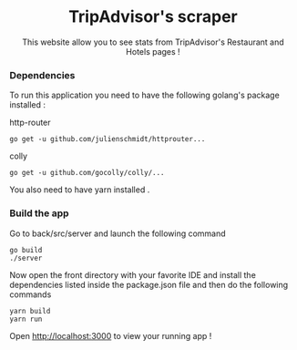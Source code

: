 <h1 align="center">TripAdvisor's scraper</h1>

<!-- description -->
<p align="center">
This website allow you to see stats from TripAdvisor's Restaurant and Hotels pages !
</p>




### Dependencies

To run this application you need to have the following golang's package installed :

http-router
```
go get -u github.com/julienschmidt/httprouter...
```
colly
```
go get -u github.com/gocolly/colly/...
```

You also need to have yarn installed .

### Build the app

Go to back/src/server and launch the following command

```
go build
./server
```

Now open the front directory with your favorite IDE and install the dependencies listed inside the package.json file and then do the following commands
```
yarn build
yarn run

```

Open [http://localhost:3000](http://localhost:3000) to view your running app !

